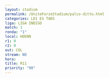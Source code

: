 ```yaml
---
layout: stadium
permalink: /UniteForzeStadium/palco-ditto.html
categories: LD1 ES TADS
liga: LIGA INDIGO
match: 1
ronda: "1"
local: HOENN
r1: 0
r2: 0
out: COL
stream: NO
hora: 
title: R11
priority: "90"
---
```


